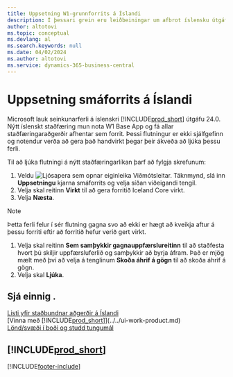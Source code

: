 ```yaml
---
title: Uppsetning W1-grunnforrits á Íslandi
description: Í þessari grein eru leiðbeiningar um afbrot íslensku útgáfunnar Dynamics 365 Business Central.
author: altotovi
ms.topic: conceptual
ms.devlang: al
ms.search.keywords: null
ms.date: 04/02/2024
ms.author: altotovi
ms.service: dynamics-365-business-central
---
```


# <a name="iceland-core-app-setup"></a>Uppsetning smáforrits á Íslandi

Microsoft lauk seinkunarferli á íslenskri [!INCLUDE[prod_short](../../includes/prod_short.md)] útgáfu 24.0. Nýtt íslenskt staðfæring mun nota W1 Base App og fá allar staðfæringaraðgerðir afhentar sem forrit. Þessi flutningur er ekki sjálfgefinn og notendur verða að gera það handvirkt þegar þeir ákveða að ljúka þessu ferli. 

Til að ljúka flutningi á nýtt staðfæringarlíkan þarf að fylgja skrefunum:  

1. Veldu ![Ljósapera sem opnar eiginleika Viðmótsleitar.](../../media/ui-search/search_small.png "Segðu mér hvað þú vilt gera") Táknmynd, slá inn **Uppsetningu** kjarna smáforrits og velja síðan viðeigandi tengil.  
2. Velja skal reitinn **Virkt** til að gera forritið Iceland Core virkt.  
3. Velja **Næsta**. 

> [!NOTE]
> Þetta ferli felur í sér flutning gagna svo að ekki er hægt að kveikja aftur á þessu forriti eftir að forritið hefur verið gert virkt.
 
1. Velja skal reitinn **Sem samþykkir gagnauppfærslureitinn** til að staðfesta hvort þú skiljir uppfærsluferlið og samþykkir að byrja áfram. Það er mjög mælt með því að velja á tenglinum **Skoða áhrif á gögn** til að skoða áhrif á gögn. 
1. Velja skal **Ljúka**.   


## <a name="see-also"></a>Sjá einnig .

[Listi yfir staðbundnar aðgerðir á Íslandi](iceland-local-functionality.md)   
[Vinna með [!INCLUDE[prod_short](../../includes/prod_short.md)]](../../ui-work-product.md)    
[Lönd/svæði í boði og studd tungumál](/dynamics365/business-central/dev-itpro/compliance/apptest-countries-and-translations)    

## [!INCLUDE[prod_short](../../includes/free_trial_md.md)]

[!INCLUDE[footer-include](../../includes/footer-banner.md)]
